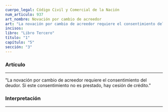 ```yaml
---
cuerpo_legal: Código Civil y Comercial de la Nación
num_articulo: 937
art_nombre: Novación por cambio de acreedor
art: "La novación por cambio de acreedor requiere el consentimiento del deudor. Si este consentimiento no es prestado, hay cesión de crédito."
incisos: 
libro: "Libro Tercero"
título: "1"
capítulo: "5"
sección: "3"
---
```

### Artículo
---
"La novación por cambio de acreedor requiere el consentimiento del deudor. Si este consentimiento no es prestado, hay cesión de crédito."


### Interpretación
---

